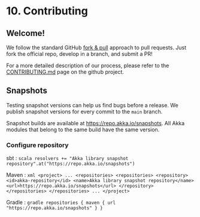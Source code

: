 # 10. Contributing

## Welcome!

We follow the standard GitHub [fork & pull](https://help.github.com/en/github/collaborating-with-issues-and-pull-requests/about-pull-requests#fork--pull) approach to pull requests. Just fork the official repo, develop in a branch, and submit a PR!

For a more detailed description of our process, please refer to the [CONTRIBUTING.md](https://github.com/akka/akka-http/blob/main/CONTRIBUTING.md) page on the github project.

## Snapshots

Testing snapshot versions can help us find bugs before a release. We publish snapshot versions for every commit to the `main` branch.

Snapshot builds are available at https://repo.akka.io/snapshots. All Akka modules that belong to the same build have the same version.

### Configure repository

sbt
:   ```scala
    resolvers += "Akka library snapshot repository".at("https://repo.akka.io/snapshots")
    ```

Maven
:   ```xml
    <project>
    ...
      <repositories>
        <repositories>
          <repository>
            <id>akka-repository</id>
            <name>Akka library snapshot repository</name>
            <url>https://repo.akka.io/snapshots</url>
          </repository>
        </repositories>
      </repositories>
    ...
    </project>
    ```

Gradle
:   ```gradle
    repositories {
      maven {
        url  "https://repo.akka.io/snapshots"
      }
    }
    ```

